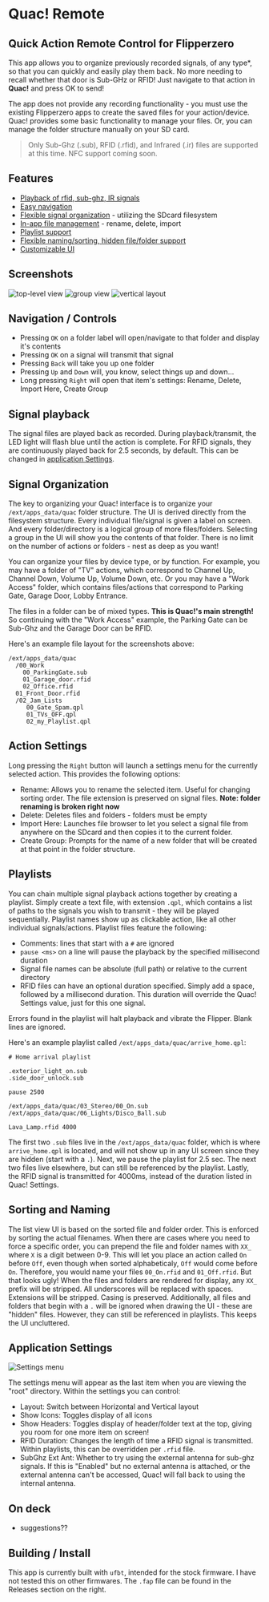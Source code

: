 # Quac! Remote

## Quick Action Remote Control for Flipperzero

This app allows you to organize previously recorded signals, of any type*, so that you can quickly and easily play them back. No more needing to recall whether that door is Sub-GHz or RFID! Just navigate to that action in **Quac!** and press OK to send!

The app does not provide any recording functionality - you must use the existing Flipperzero apps to create the saved files for your action/device. Quac! provides some basic functionality to manage your files. Or, you can manage the folder structure manually on your SD card.

> Only Sub-Ghz (.sub), RFID (.rfid), and Infrared (.ir) files are supported at this time. NFC support coming soon.

## Features

* [Playback of rfid, sub-ghz, IR signals](README.md#signal-playback)
* [Easy navigation](README.md#navigation--controls)
* [Flexible signal organization](README.md#signal-organization) - utilizing the SDcard filesystem
* [In-app file management](README.md#action-settings) - rename, delete, import
* [Playlist support](README.md#playlists)
* [Flexible naming/sorting, hidden file/folder support](README.md#sorting-and-naming)
* [Customizable UI](README.md#application-settings)

## Screenshots

![top-level view](screenshots/screenshot_1.png)
![group view](screenshots/screenshot_3.png)
![vertical layout](screenshots/screenshot_4_90.png)

## Navigation / Controls

* Pressing `OK` on a folder label will open/navigate to that folder and display it's contents
* Pressing `OK` on a signal will transmit that signal
* Pressing `Back` will take you up one folder
* Pressing `Up` and `Down` will, you know, select things up and down...
* Long pressing `Right` will open that item's settings: Rename, Delete, Import Here, Create Group

## Signal playback

The signal files are played back as recorded. During playback/transmit, the LED light will flash blue until the action is complete. For RFID signals, they are continuously played back for 2.5 seconds, by default. This can be changed in [application Settings](README.md#application-settings).

## Signal Organization

The key to organizing your Quac! interface is to organize your `/ext/apps_data/quac` folder structure. The UI is derived directly from the filesystem structure. Every individual file/signal is given a label on screen. And every folder/directory is a logical group of more files/folders. Selecting a group in the UI will show you the contents of that folder. There is no limit on the number of actions or folders - nest as deep as you want!

You can organize your files by device type, or by function. For example, you may have a folder of "TV" actions, which correspond to Channel Up, Channel Down, Volume Up, Volume Down, etc. Or you may have a "Work Access" folder, which contains files/actions that correspond to Parking Gate, Garage Door, Lobby Entrance.

The files in a folder can be of mixed types. **This is Quac!'s main strength!** So continuing with the "Work Access" example, the Parking Gate can be Sub-Ghz and the Garage Door can be RFID.

Here's an example file layout for the screenshots above:

```text
/ext/apps_data/quac
  /00_Work
    00_ParkingGate.sub
    01_Garage_door.rfid
    02_Office.rfid
  01_Front_Door.rfid
  /02_Jam_Lists
     00_Gate_Spam.qpl
     01_TVs_OFF.qpl
     02_my_Playlist.qpl
```

## Action Settings

Long pressing the `Right` button will launch a settings menu for the currently selected action. This provides the following options:

* Rename: Allows you to rename the selected item. Useful for changing sorting order. The file extension is preserved on signal files. **Note: folder renaming is broken right now**
* Delete: Deletes files and folders - folders must be empty
* Import Here: Launches file browser to let you select a signal file from anywhere on the SDcard and then copies it to the current folder.
* Create Group: Prompts for the name of a new folder that will be created at that point in the folder structure.

## Playlists

You can chain multiple signal playback actions together by creating a playlist. Simply create a text file, with extension `.qpl`, which contains a list of paths to the signals you wish to transmit - they will be played sequentially. Playlist names show up as clickable action, like all other individual signals/actions. Playlist files feature the following:

* Comments: lines that start with a `#` are ignored
* `pause <ms>` on a line will pause the playback by the specified millisecond duration
* Signal file names can be absolute (full path) or relative to the current directory
* RFID files can have an optional duration specified. Simply add a space, followed by a millisecond duration. This duration will override the Quac! Settings value, just for this one signal.

Errors found in the playlist will halt playback and vibrate the Flipper. Blank lines are ignored.

Here's an example playlist called `/ext/apps_data/quac/arrive_home.qpl`:

```text
# Home arrival playlist

.exterior_light_on.sub
.side_door_unlock.sub

pause 2500

/ext/apps_data/quac/03_Stereo/00_On.sub
/ext/apps_data/quac/06_Lights/Disco_Ball.sub

Lava_Lamp.rfid 4000
```

The first two `.sub` files live in the `/ext/apps_data/quac` folder, which is where `arrive_home.qpl` is located, and will not show up in any UI screen since they are hidden (start with a `.`). Next, we pause the playlist for 2.5 sec. The next two files live elsewhere, but can still be referenced by the playlist. Lastly, the RFID signal is transmitted for 4000ms, instead of the duration listed in Quac! Settings.

## Sorting and Naming

The list view UI is based on the sorted file and folder order. This is enforced by sorting the actual filenames. When there are cases where you need to force a specific order, you can prepend the file and folder names with `XX_` where `X` is a digit between 0-9. This will let you place an action called `On` before `Off`, even though when sorted alphabeticaly, `Off` would come before `On`. Therefore, you would name your files `00_On.rfid` and `01_Off.rfid`. But that looks ugly! When the files and folders are rendered for display, any `XX_` prefix will be stripped. All underscores will be replaced with spaces. Extensions will be stripped. Casing is preserved. Additionally, all files and folders that begin with a `.` will be ignored when drawing the UI - these are "hidden" files. However, they can still be referenced in playlists. This keeps the UI uncluttered.

## Application Settings

![Settings menu](screenshots/screenshot_2.png)

The settings menu will appear as the last item when you are viewing the "root" directory. Within the settings you can control:

* Layout: Switch between Horizontal and Vertical layout
* Show Icons: Toggles display of all icons
* Show Headers: Toggles display of header/folder text at the top, giving you room for one more item on screen!
* RFID Duration: Changes the length of time a RFID signal is transmitted. Within playlists, this can be overridden per `.rfid` file.
* SubGhz Ext Ant: Whether to try using the external antenna for sub-ghz signals. If this is "Enabled" but no external antenna is attached, or the external antenna can't be accessed, Quac! will fall back to using the internal antenna.

## On deck

* suggestions??

## Building / Install

This app is currently built with `ufbt`, intended for the stock firmware. I have not tested this on other firmwares. The `.fap` file can be found in the Releases section on the right.
